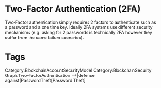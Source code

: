 # Two-Factor Authentication (2FA)

Two-Factor authentication simply requires 2 factors to authenticate such as a password and a one time key. Ideally 2FA systems use different security mechanisms (e.g. asking for 2 passwords is technically 2FA however they suffer from the same failure scenarios).

# Tags

Category:BlockchainAccountSecurityModel
Category:BlockchainSecurity
Graph:Two-FactorAuthentication -->|defense against|PasswordTheft[Password Theft]

